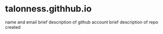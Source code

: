 # talonness.githhub.io
name and email
brief description of github account
brief description of repo created
